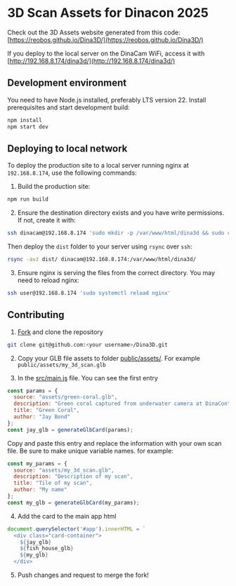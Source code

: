 # 3D Scan Assets for Dinacon 2025

Check out the 3D Assets website generated from this code: [https://reobos.github.io/Dina3D/](https://reobos.github.io/Dina3D/)

If you deploy to the local server on the DinaCam WiFi, access it with [http://192.168.8.174/dina3d/](http://192.168.8.174/dina3d/)

## Development environment

You need to have Node.js installed, preferably LTS version 22. Install prerequisites and start development build:

```sh
npm install
npm start dev
```

## Deploying to local network

To deploy the production site to a local server running nginx at `192.168.8.174`, use the following commands:

1. Build the production site:

```sh
npm run build
```

2. Ensure the destination directory exists and you have write permissions. If not, create it with:

```sh
ssh dinacam@192.168.8.174 'sudo mkdir -p /var/www/html/dina3d && sudo chown $USER:$USER /var/www/html/dina3d'
```

Then deploy the `dist` folder to your server using `rsync` over `ssh`:

```sh
rsync -avz dist/ dinacam@192.168.8.174:/var/www/html/dina3d/
```

3. Ensure nginx is serving the files from the correct directory. You may need to reload nginx:

```sh
ssh user@192.168.8.174 'sudo systemctl reload nginx'
```

## Contributing

1. [Fork](https://docs.github.com/en/pull-requests/collaborating-with-pull-requests/working-with-forks/fork-a-repo) and clone the repository

```sh
git clone git@github.com:<your username>/Dina3D.git
```

2. Copy your GLB file assets to folder [public/assets/](public/assets/). For example `public/assets/my_3d_scan.glb`

3. In the [src/main.js](src/main.js) file. You can see the first entry

```js
const params = {
  source: "assets/green-coral.glb",
  description: "Green coral captured from underwater camera at DinaCon",
  title: "Green Coral",
  author: "Jay Bond"
};
const jay_glb = generateGlbCard(params);
```

Copy and paste this entry and replace the information with your own scan file. Be sure to make unique variable names. for example:

```js
const my_params = {
  source: "assets/my_3d_scan.glb",
  description: "Description of my scan",
  title: "Tile of my scan",
  author: "My name"
};
const my_glb = generateGlbCard(my_params);
```

4. Add the card to the main app html

```js
document.querySelector('#app').innerHTML = `
  <div class="card-container">
    ${jay_glb}
    ${fish_house_glb}
    ${my_glb}
  </div>
```

5. Push changes and request to merge the fork!
